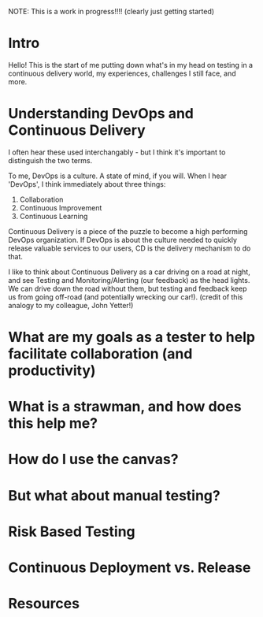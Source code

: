 NOTE: This is a work in progress!!!! (clearly just getting started)
# Intro
Hello! This is the start of me putting down what's in my head on testing in a continuous delivery world, my experiences, challenges I still face, and more. 

# Understanding DevOps and Continuous Delivery
I often hear these used interchangably - but I think it's important to distinguish the two terms. 

To me, DevOps is a culture. A state of mind, if you will. When I hear 'DevOps', I think immediately about three things: 
1. Collaboration 
2. Continuous Improvement
3. Continuous Learning

Continuous Delivery is a piece of the puzzle to become a high performing DevOps organization. If DevOps is about the culture needed to quickly release valuable services to our users, CD is the delivery mechanism to do that. 

I like to think about Continuous Delivery as a car driving on a road at night, and see Testing and Monitoring/Alerting (our feedback) as the head lights. We can drive down the road without them, but testing and feedback keep us from going off-road (and potentially wrecking our car!). (credit of this analogy to my colleague, John Yetter!)

# What are my goals as a tester to help facilitate collaboration (and productivity)


# What is a strawman, and how does this help me? 
# How do I use the canvas?
# But what about manual testing?
# Risk Based Testing
# Continuous Deployment vs. Release
# Resources

